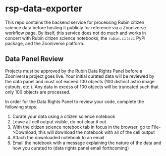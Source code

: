 # rsp-data-exporter

This repo contains the backend service for processing Rubin citizen science data before hosting it publicly for reference via a Zooniverse workflow page. By itself, this service does not do much and works in concert with Rubin citizen science notebooks, the `rubin.citsci` PyPI package, and the Zooniverse platform.

## Data Panel Review

Projects must be approved by the Rubin Data Rights Panel before a Zooniverse project goes live. Your initial curated data will be reviewed by the data panel and must not exceed 100 objects (100 distinct astro image cutouts, etc.). Any data in excess of 100 objects will be truncated such that only 100 objects are processed.

In order for the Data Rights Panel to review your code, complete the following steps:

1. Curate your data using a citizen science notebook
2. Leave all cell output visible, do not clear it out
3. With the citizen science notebook tab in focus in the browser, go to File->Download, this will download the notebook with all of the cell output
4. Attach the downloaded notebook to an email
5. Email the notebook with a message explaining the nature of the data and how you curated to (data rights panel email forthcoming)